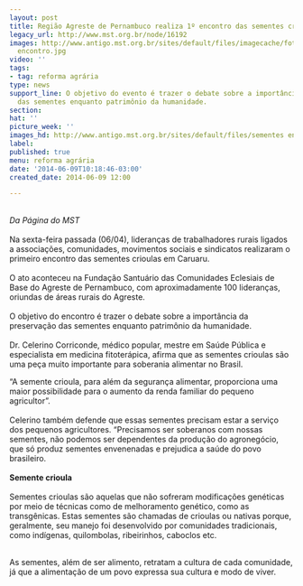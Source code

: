 ```yaml
---
layout: post
title: Região Agreste de Pernambuco realiza 1º encontro das sementes crioulas
legacy_url: http://www.mst.org.br/node/16192
images: http://www.antigo.mst.org.br/sites/default/files/imagecache/foto_destaque/sementes
  encontro.jpg
video: ''
tags:
- tag: reforma agrária
type: news
support_line: O objetivo do evento é trazer o debate sobre a importância da preservação
  das sementes enquanto patrimônio da humanidade.
section: 
hat: ''
picture_week: ''
images_hd: http://www.antigo.mst.org.br/sites/default/files/sementes encontro.jpg
label: 
published: true
menu: reforma agrária
date: '2014-06-09T10:18:46-03:00'
created_date: 2014-06-09 12:00

---
```

<p><br><em>Da&nbsp;Página do MST</em><br><br>Na sexta-feira passada (06/04), lideranças de trabalhadores rurais ligados a associações, comunidades, movimentos sociais e sindicatos realizaram o primeiro encontro das sementes crioulas em Caruaru.<br><br>O ato aconteceu na Fundação Santuário das Comunidades Eclesiais de Base do Agreste de Pernambuco, com aproximadamente 100 lideranças, oriundas de áreas rurais do Agreste.<br><br>O objetivo do encontro é trazer o debate sobre a importância da preservação das sementes enquanto patrimônio da humanidade.<br><br>Dr. Celerino Corriconde, médico popular, mestre em Saúde Pública e especialista em medicina fitoterápica, afirma que as sementes crioulas são uma peça muito importante para soberania alimentar no Brasil.</p><p>“A semente crioula, para além da segurança alimentar, proporciona uma maior possibilidade para o aumento da renda familiar do pequeno agricultor”.<br><br>Celerino também defende que essas sementes precisam estar a serviço dos pequenos agricultores. “Precisamos ser soberanos com nossas sementes, não podemos ser dependentes da produção do agronegócio, que só produz sementes envenenadas e prejudica a saúde do povo brasileiro.<br><br><strong>Semente crioula</strong><br><br>Sementes crioulas são aquelas que não sofreram modificações genéticas por meio de técnicas como de melhoramento genético, como as transgênicas. Estas sementes são chamadas de crioulas ou nativas porque, geralmente, seu manejo foi desenvolvido por comunidades tradicionais, como indígenas, quilombolas, ribeirinhos, caboclos etc.<br>&nbsp;</p><p>As sementes, além de ser alimento, retratam a cultura de cada comunidade, já que a alimentação de um povo expressa sua cultura e modo de viver.</p>
